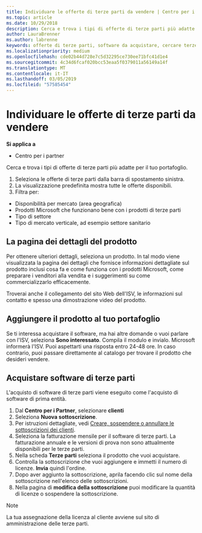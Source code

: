 ```yaml
---
title: Individuare le offerte di terze parti da vendere | Centro per i partner
ms.topic: article
ms.date: 10/29/2018
description: Cerca e trova i tipi di offerte di terze parti più adatte per il tuo portafoglio.
author: LauraBrenner
ms.author: labrenne
keywords: offerte di terze parti, software da acquistare, cercare terze parti
ms.localizationpriority: medium
ms.openlocfilehash: cde02b44d728e7c5d32295ce730ee71bfc41d1e4
ms.sourcegitcommit: 4c34d6fcaf020bcc53eaa5f0379011a56149a14f
ms.translationtype: MT
ms.contentlocale: it-IT
ms.lasthandoff: 03/05/2019
ms.locfileid: "57585454"
---
```

# <a name="discover-the-third-party-offers-you-want-to-sell"></a>Individuare le offerte di terze parti da vendere

**Si applica a**

-  Centro per i partner

Cerca e trova i tipi di offerte di terze parti più adatte per il tuo portafoglio. 

1.  Seleziona le offerte di terze parti dalla barra di spostamento sinistra. 
2.  La visualizzazione predefinita mostra tutte le offerte disponibili. 
3.  Filtra per:

- Disponibilità per mercato (area geografica)
- Prodotti Microsoft che funzionano bene con i prodotti di terze parti
- Tipo di settore
- Tipo di mercato verticale, ad esempio settore sanitario

## <a name="the-product-details-page"></a>La pagina dei dettagli del prodotto

Per ottenere ulteriori dettagli, seleziona un prodotto. In tal modo viene visualizzata la pagina dei dettagli che fornisce informazioni dettagliate sul prodotto inclusi cosa fa e come funziona con i prodotti Microsoft, come preparare i venditori alla vendita e i suggerimenti su come commercializzarlo efficacemente. 

Troverai anche il collegamento del sito Web dell'ISV, le informazioni sul contatto e spesso una dimostrazione video del prodotto. 

## <a name="add-the-product-to-your-portfolio"></a>Aggiungere il prodotto al tuo portafoglio

Se ti interessa acquistare il software, ma hai altre domande o vuoi parlare con l'ISV, seleziona **Sono interessato**. Compila il modulo e invialo. Microsoft informerà l'ISV. Puoi aspettarti una risposta entro 24-48 ore. In caso contrario, puoi passare direttamente al catalogo per trovare il prodotto che desideri vendere.

## <a name="purchase-the-third-party-software"></a>Acquistare software di terze parti

L'acquisto di software di terze parti viene eseguito come l'acquisto di software di prima entità. 

1. Dal **Centro per i Partner**, selezionare **clienti**
2. Seleziona **Nuova sottoscrizione**.
3. Per istruzioni dettagliate, vedi [Creare, sospendere o annullare le sottoscrizioni dei clienti](create-a-new-subscription.md).
4.  Seleziona la fatturazione mensile per il software di terze parti. La fatturazione annuale e le versioni di prova non sono attualmente disponibili per le terze parti.
5.  Nella scheda **Terze parti** seleziona il prodotto che vuoi acquistare.
6.  Controlla la sottoscrizione che vuoi aggiungere e immetti il numero di licenze. **Invia** quindi l'ordine.
7.  Dopo aver aggiunto la sottoscrizione, aprila facendo clic sul nome della sottoscrizione nell'elenco delle sottoscrizioni. 
8.  Nella pagina di **modifica della sottoscrizione** puoi modificare la quantità di licenze o sospendere la sottoscrizione.

> [!NOTE]  
>  La tua assegnazione della licenza al cliente avviene sul sito di amministrazione delle terze parti.

    


